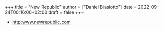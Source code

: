 +++
title = "New Republic"
author = ["Daniel Biasiotto"]
date = 2022-09-24T00:16:00+02:00
draft = false
+++

-   <http:www.newrepublic.com>
